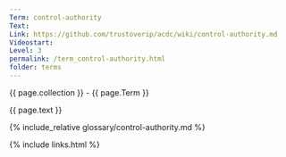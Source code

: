 ```yaml
---
Term: control-authority
Text: 
Link: https://github.com/trustoverip/acdc/wiki/control-authority.md
Videostart: 
Level: 3
permalink: /term_control-authority.html
folder: terms
---
```


{{ page.collection }} - {{ page.Term }}

   {{ page.text }}

{% include_relative glossary/control-authority.md %}

 {% include links.html %} 
